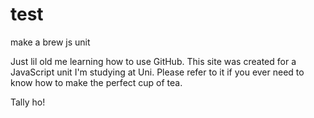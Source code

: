 # test
make a brew js unit

Just lil old me learning how to use GitHub. This site was created for a JavaScript unit I'm studying at Uni. Please refer to it if you ever need to know how to make the perfect cup of tea. 

Tally ho! 
